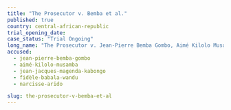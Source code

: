 ```yaml
---
title: "The Prosecutor v. Bemba et al."
published: true
country: central-african-republic
trial_opening_date:
case_status: "Trial Ongoing"
long_name: "The Prosecutor v. Jean-Pierre Bemba Gombo, Aimé Kilolo Musamba, Jean-Jacques Mangenda Kabongo, Fidèle Babala Wandu and Narcisse Arido"
accused:
  - jean-pierre-bemba-gombo
  - aimé-kilolo-musamba
  - jean-jacques-magenda-kabongo
  - fidèle-babala-wandu
  - narcisse-arido

slug: the-prosecutor-v-bemba-et-al
---
```

